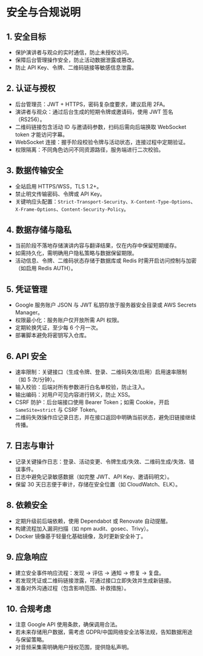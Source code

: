 # 安全与合规说明

## 1. 安全目标
- 保护演讲者与观众的实时通信，防止未授权访问。
- 保障后台管理操作安全，防止活动数据泄露或篡改。
- 防止 API Key、令牌、二维码链接等敏感信息泄露。

## 2. 认证与授权
- 后台管理员：JWT + HTTPS，密码复杂度要求，建议启用 2FA。
- 演讲者与观众：通过后台生成的短期令牌或邀请码，使用 JWT 签名（RS256）。
- 二维码链接包含活动 ID 与邀请码参数，扫码后需向后端换取 WebSocket token 才能访问字幕。
- WebSocket 连接：握手阶段校验令牌与活动状态，连接过程中定期验证。
- 权限隔离：不同角色访问不同资源路径，服务端进行二次校验。

## 3. 数据传输安全
- 全站启用 HTTPS/WSS，TLS 1.2+。
- 禁止明文传输密码、令牌或 API Key。
- 关键响应头配置：`Strict-Transport-Security`、`X-Content-Type-Options`、`X-Frame-Options`、`Content-Security-Policy`。

## 4. 数据存储与隐私
- 当前阶段不落地存储演讲内容与翻译结果，仅在内存中保留短期缓存。
- 如需持久化，需明确用户隐私策略与数据保留期限。
- 活动信息、令牌、二维码状态存储于数据库或 Redis 时需开启访问控制与加密（如启用 Redis AUTH）。

## 5. 凭证管理
- Google 服务账户 JSON 与 JWT 私钥存放于服务器安全目录或 AWS Secrets Manager。
- 权限最小化：服务账户仅开放所需 API 权限。
- 定期轮换凭证，至少每 6 个月一次。
- 部署脚本避免将密钥写入仓库。

## 6. API 安全
- 速率限制：关键接口（生成令牌、登录、二维码失效/启用）启用速率限制（如 5 次/分钟）。
- 输入校验：后端对所有参数进行白名单校验，防止注入。
- 输出编码：对用户可见内容进行转义，防止 XSS。
- CSRF 防护：后台端接口使用 Bearer Token；如需 Cookie，开启 `SameSite=strict` 与 CSRF Token。
- 二维码失效操作应记录日志，并在接口返回中明确当前状态，避免旧链接继续传播。

## 7. 日志与审计
- 记录关键操作日志：登录、活动变更、令牌生成/失效、二维码生成/失效、错误事件。
- 日志中避免记录敏感数据（如完整 JWT、API Key、邀请码明文）。
- 保留 30 天日志便于审计，存储在安全位置（如 CloudWatch、ELK）。

## 8. 依赖安全
- 定期升级前后端依赖，使用 Dependabot 或 Renovate 自动提醒。
- 构建流程加入漏洞扫描（如 npm audit、gosec、Trivy）。
- Docker 镜像基于轻量化基础镜像，及时更新安全补丁。

## 9. 应急响应
- 建立安全事件响应流程：发现 → 评估 → 通知 → 修复 → 复盘。
- 若发现凭证或二维码链接泄露，可通过接口立即失效并生成新链接。
- 准备对外沟通过程（包含影响范围、补救措施）。

## 10. 合规考虑
- 注意 Google API 使用条款，确保调用合法。
- 若未来存储用户数据，需考虑 GDPR/中国网络安全法等法规，告知数据用途与保留策略。
- 对音频采集需明确用户授权范围，提供隐私声明。
